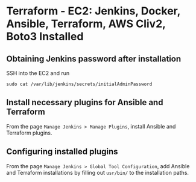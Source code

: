 # Terraform - EC2: Jenkins, Docker, Ansible, Terraform, AWS Cliv2, Boto3 Installed

## Obtaining Jenkins password after installation
SSH into the EC2 and run
```
sudo cat /var/lib/jenkins/secrets/initialAdminPassword
```

## Install necessary plugins for Ansible and Terraform
From the page `Manage Jenkins > Manage Plugins`, install Ansible and Terraform plugins.

## Configuring installed plugins
From the page `Manage Jenkins > Global Tool Configuration`, add Ansible and Terraform installations by filling out `usr/bin/` to the installation paths.